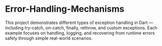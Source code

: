 # Error-Handling-Mechanisms
This project demonstrates different types of exception handling in Dart — including try-catch, on-catch, finally, rethrow, and custom exceptions. Each example focuses on handling, logging, and recovering from runtime errors safely through simple real-world scenarios.
